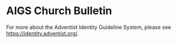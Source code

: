 # AIGS Church Bulletin

For more about the Adventist Identity Guideline System, please see https://identity.adventist.org/.

